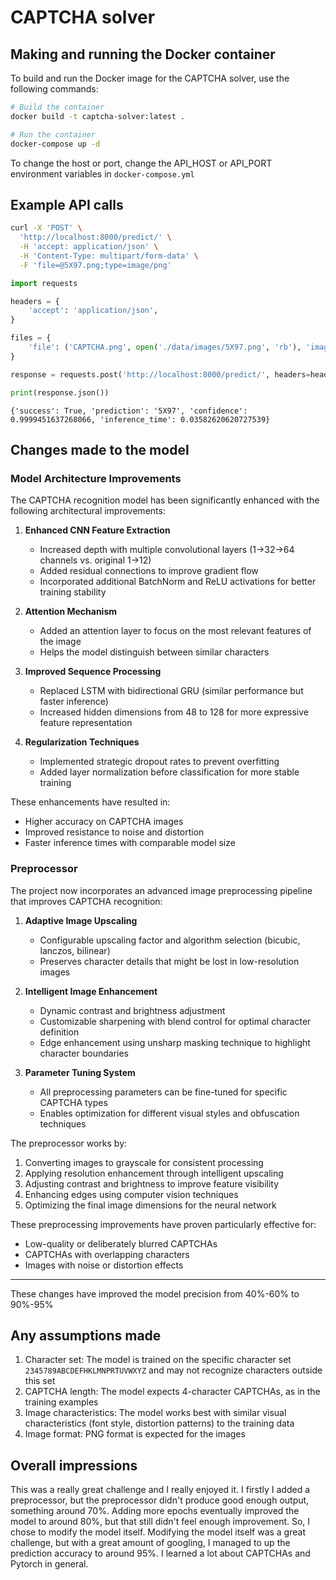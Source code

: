 # CAPTCHA solver

## Making and running the Docker container

To build and run the Docker image for the CAPTCHA solver, use the following commands:

```bash
# Build the container
docker build -t captcha-solver:latest .

# Run the container
docker-compose up -d
```

To change the host or port, change the API_HOST or API_PORT environment variables in `docker-compose.yml`

## Example API calls

```bash
curl -X 'POST' \
  'http://localhost:8000/predict/' \
  -H 'accept: application/json' \
  -H 'Content-Type: multipart/form-data' \
  -F 'file=@5X97.png;type=image/png'
```

```python
import requests

headers = {
    'accept': 'application/json',
}

files = {
    'file': ('CAPTCHA.png', open('./data/images/5X97.png', 'rb'), 'image/png'),
}

response = requests.post('http://localhost:8000/predict/', headers=headers, files=files)

print(response.json())
```

```
{'success': True, 'prediction': '5X97', 'confidence': 0.9999451637268066, 'inference_time': 0.03582620620727539}
```

## Changes made to the model

### Model Architecture Improvements

The CAPTCHA recognition model has been significantly enhanced with the following architectural improvements:

1. **Enhanced CNN Feature Extraction**

   - Increased depth with multiple convolutional layers (1→32→64 channels vs. original 1→12)
   - Added residual connections to improve gradient flow
   - Incorporated additional BatchNorm and ReLU activations for better training stability

2. **Attention Mechanism**

   - Added an attention layer to focus on the most relevant features of the image
   - Helps the model distinguish between similar characters

3. **Improved Sequence Processing**

   - Replaced LSTM with bidirectional GRU (similar performance but faster inference)
   - Increased hidden dimensions from 48 to 128 for more expressive feature representation

4. **Regularization Techniques**
   - Implemented strategic dropout rates to prevent overfitting
   - Added layer normalization before classification for more stable training

These enhancements have resulted in:

- Higher accuracy on CAPTCHA images
- Improved resistance to noise and distortion
- Faster inference times with comparable model size

### Preprocessor

The project now incorporates an advanced image preprocessing pipeline that improves CAPTCHA recognition:

1. **Adaptive Image Upscaling**

   - Configurable upscaling factor and algorithm selection (bicubic, lanczos, bilinear)
   - Preserves character details that might be lost in low-resolution images

2. **Intelligent Image Enhancement**

   - Dynamic contrast and brightness adjustment
   - Customizable sharpening with blend control for optimal character definition
   - Edge enhancement using unsharp masking technique to highlight character boundaries

3. **Parameter Tuning System**
   - All preprocessing parameters can be fine-tuned for specific CAPTCHA types
   - Enables optimization for different visual styles and obfuscation techniques

The preprocessor works by:

1. Converting images to grayscale for consistent processing
2. Applying resolution enhancement through intelligent upscaling
3. Adjusting contrast and brightness to improve feature visibility
4. Enhancing edges using computer vision techniques
5. Optimizing the final image dimensions for the neural network

These preprocessing improvements have proven particularly effective for:

- Low-quality or deliberately blurred CAPTCHAs
- CAPTCHAs with overlapping characters
- Images with noise or distortion effects

---

These changes have improved the model precision from 40%-60% to 90%-95%

## Any assumptions made

1. Character set: The model is trained on the specific character set `2345789ABCDEFHKLMNPRTUVWXYZ` and may not recognize characters outside this set
2. CAPTCHA length: The model expects 4-character CAPTCHAs, as in the training examples
3. Image characteristics: The model works best with similar visual characteristics (font style, distortion patterns) to the training data
4. Image format: PNG format is expected for the images

## Overall impressions

This was a really great challenge and I really enjoyed it. I firstly I added a preprocessor, but the preprocessor didn't produce good enough output, something around 70%. Adding more epochs eventually improved the model to around 80%, but that still didn't feel enough improvement. So, I chose to modify the model itself. Modifying the model itself was a great challenge, but with a great amount of googling, I managed to up the prediction accuracy to around 95%.
I learned a lot about CAPTCHAs and Pytorch in general.
